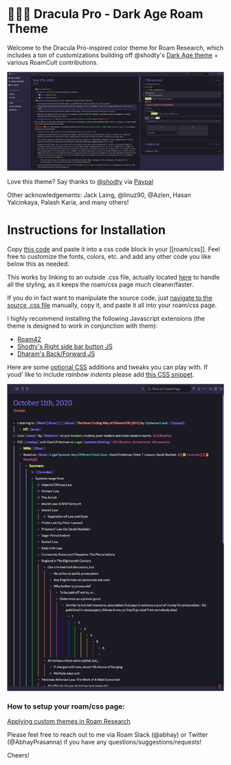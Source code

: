 ﻿# 🧛🏿‍♂️ Dracula Pro - Dark Age Roam Theme

Welcome to the Dracula Pro-inspired color theme for Roam Research, which includes a ton of customizations building off @shodty's  [Dark Age theme](https://github.com/shodty/) + various RoamCult contributions.

![](Dracula%20Pro%20-%20Screenshot.png)

Love this theme? Say thanks to [@shodty](https://twitter.com/shodty) via [Paypal](https://paypal.me/RobertLandsburg)

Other acknowledgements: Jack Laing, @linuz90, @Azlen, Hasan Yalcinkaya, Palash Karia, and many others!

# Instructions for Installation

Copy [this code](http://abhayprasanna.github.io/dark-age-dracula.css) and paste it into a css code block in your [[roam/css]].
Feel free to customize the fonts, colors, etc. and add any other code you like below this as needed.

This works by linking to an outside .css file, actually located [here](https://abhayprasanna.github.io/better-dark-age.css) to handle all the styling, as it keeps the roam/css page much cleaner/faster.

If you do in fact want to manipulate the source code, just [navigate to the source .css file](https://abhayprasanna.github.io/better-dark-age.css) manually, copy it, and paste it all into your roam/css page.

I highly recommend installing the following Javascript extensions (the theme is designed to work in conjunction with them):
* [Roam42](http://roam42.com/)
* [Shodty's Right side bar button JS](https://gist.github.com/shodty/e4f718108b401a830b272da62ba6cfc3)
* [Dharam's Back/Forward JS](https://gist.github.com/dkapila/2155820441d19708948767d4bf85a444)

Here are some [optional CSS](https://github.com/abhayprasanna/abhayprasanna.github.io/blob/master/optional.css) additions and tweaks you can play with.
If youd' like to include *rainbow indents* please add [this CSS snippet](https://github.com/abhayprasanna/abhayprasanna.github.io/blob/master/rainbow-indent.css).

![](rainbow-indent.png)

### How to setup your roam/css page:

[Applying custom themes in Roam Research](https://www.youtube.com/watch?v=UY-sAC2eGyI)

Please feel free to reach out to me via Roam Slack (@abhay) or Twitter (@AbhayPrasanna) if you have any questions/suggestions/requests!

Cheers!
